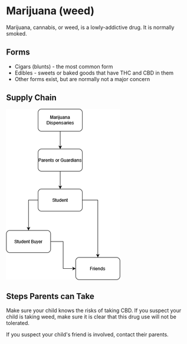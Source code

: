 # Marijuana (weed)

Marijuana, cannabis, or weed, is a lowly-addictive drug. It is normally smoked.

## Forms

* Cigars (blunts) - the most common form
* Edibles - sweets or baked goods that have THC and CBD in them
* Other forms exist, but are normally not a major concern

## Supply Chain

![supply chain of cbd](./img/cbd-sc.png)

## Steps Parents can Take

Make sure your child knows the risks of taking CBD. If you suspect your child is taking weed, make sure it is clear that this drug use will not be tolerated.

If you suspect your child's friend is involved, contact their parents.

